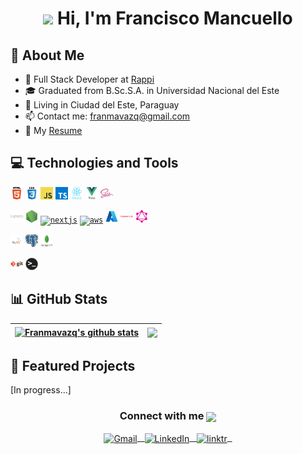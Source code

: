 <h1 align="center"><img src="https://github.com/franmavazq/franmavazq/blob/main/assets/Hi.gif" width="29px"> Hi, I'm Francisco Mancuello</h1>

## 🚀 About Me

- 💼 Full Stack Developer at [Rappi](https://www.rappi.com.co/)
- 🎓 Graduated from B.Sc.S.A. in Universidad Nacional del Este
- 📍 Living in Ciudad del Este, Paraguay
- 📫 Contact me: franmavazq@gmail.com
- 📝 My [Resume](https://docs.google.com/document/d/1C3TQsBs5j2TX1V0bq9TwR2-ga9r6xXUPJGliF7gR4Xc/edit?usp=share_link)

## 💻 Technologies and Tools

<!-- ### Frontend -->

<code><a href="https://developer.mozilla.org/en-US/docs/Web/HTML" target="_blank"><img height="20" alt="html" src="https://raw.githubusercontent.com/github/explore/80688e429a7d4ef2fca1e82350fe8e3517d3494d/topics/html/html.png"></a></code>
<code><a href="https://developer.mozilla.org/en-US/docs/Web/CSS" target="_blank"><img height="20" alt="css" src="https://raw.githubusercontent.com/github/explore/80688e429a7d4ef2fca1e82350fe8e3517d3494d/topics/css/css.png"></a></code>
<code><a href="https://developer.mozilla.org/en-US/docs/Web/JavaScript" target="_blank"><img height="20" alt="javascript" src="https://raw.githubusercontent.com/github/explore/80688e429a7d4ef2fca1e82350fe8e3517d3494d/topics/javascript/javascript.png"></a></code>
<code><a href="https://www.typescriptlang.org/" target="_blank"><img height="20" alt="typescript" src="https://raw.githubusercontent.com/github/explore/80688e429a7d4ef2fca1e82350fe8e3517d3494d/topics/typescript/typescript.png"></a></code>
<code><a href="https://react.dev/" target="_blank"><img height="20" alt="reactjs" src="https://raw.githubusercontent.com/devicons/devicon/master/icons/react/react-original-wordmark.svg"></a></code>
<code><a href="https://vuejs.org/" target="_blank"><img height="20" alt="vuejs" src="https://raw.githubusercontent.com/devicons/devicon/master/icons/vuejs/vuejs-original-wordmark.svg"></a></code>
<code><a href="https://sass-lang.com/" target="_blank"><img height="20" alt="sass" src="https://raw.githubusercontent.com/github/explore/80688e429a7d4ef2fca1e82350fe8e3517d3494d/topics/sass/sass.png"></a></code>


<!-- ### Backend -->

<code><a href="https://expressjs.com/" target="_blank"><img height="20" alt="express" src="https://raw.githubusercontent.com/github/explore/80688e429a7d4ef2fca1e82350fe8e3517d3494d/topics/express/express.png"></a></code>
<code><a href="https://nodejs.org/en" target="_blank"><img height="20" alt="nodejs" src="https://raw.githubusercontent.com/github/explore/80688e429a7d4ef2fca1e82350fe8e3517d3494d/topics/nodejs/nodejs.png"></a></code>
<code><a href="https://nextjs.org/" target="_blank"><img height="20" alt="nextjs" src="https://cdn.worldvectorlogo.com/logos/next-js.svg"></a></code>
<code><a href="https://aws.amazon.com/" target="_blank"><img height="20" alt="aws" src="https://cdn.iconscout.com/icon/free/png-512/aws-1869025-1583149.png"></a></code>
<code><a href="https://azure.microsoft.com/en-us" target="_blank"><img height="20" alt="azure" src="https://raw.githubusercontent.com/github/explore/80688e429a7d4ef2fca1e82350fe8e3517d3494d/topics/azure/azure.png"></a></code>
<code><a href="https://www.oracle.com/cloud/" target="_blank"><img height="20" alt="oracle" src="https://raw.githubusercontent.com/devicons/devicon/master/icons/oracle/oracle-original.svg"></a></code>
<code><a href="https://graphql.org/" target="_blank"><img height="20" alt="graphql" src="https://raw.githubusercontent.com/github/explore/5c058a388828bb5fde0bcafd4bc867b5bb3f26f3/topics/graphql/graphql.png"></a></code>

<!-- ### Databases -->

<code><a href="https://www.mysql.com/" target="_blank"><img height="20" alt="mysql" src="https://raw.githubusercontent.com/github/explore/5c058a388828bb5fde0bcafd4bc867b5bb3f26f3/topics/mysql/mysql.png"></a></code>
<code><a href="https://www.postgresql.org/" target="_blank"><img height="20" alt="postgresql" src="https://raw.githubusercontent.com/github/explore/5c058a388828bb5fde0bcafd4bc867b5bb3f26f3/topics/postgresql/postgresql.png"></a></code>
<code><a href="https://www.mongodb.com/" target="_blank"><img height="20" alt="mongodb" src="https://raw.githubusercontent.com/devicons/devicon/master/icons/mongodb/mongodb-original-wordmark.svg"></a></code>

<!-- ### Tools and Platforms -->

<code><a href="https://git-scm.com/" target="_blank"><img height="20" alt="git" src="https://raw.githubusercontent.com/github/explore/5c058a388828bb5fde0bcafd4bc867b5bb3f26f3/topics/git/git.png"></a></code>
<code><a href="https://developer.mozilla.org/en-US/docs/Learn/Tools_and_testing/Understanding_client-side_tools/Command_line" target="_blank"><img height="20" src="https://raw.githubusercontent.com/github/explore/80688e429a7d4ef2fca1e82350fe8e3517d3494d/topics/terminal/terminal.png"></a></code>

## 📊 GitHub Stats

| <a href="https://github-readme-stats.vercel.app/api?username=franmavazq&show_icons=true&include_all_commits=true&theme=buefy&hide_border=true"><img align="center" src="https://github-readme-stats.vercel.app/api?username=franmavazq&show_icons=true&include_all_commits=true&theme=buefy&hide_border=true" alt="Franmavazq's github stats" /></a> | <a href="https://github-readme-stats.vercel.app/api/top-langs/?username=franmavazq&layout=compact&theme=buefy&hide_border=true"><img align="center" src="https://github-readme-stats.vercel.app/api/top-langs/?username=franmavazq&layout=compact&theme=buefy&hide_border=true" /></a> |
| ------------- | ------------- |

## 📖 Featured Projects

[In progress...]

<div align="center">
  <h3 align="center">Connect with me <img align="center" src="https://github.com/franmavazq/franmavazq/blob/main/assets/Handshake.gif" height="33px" /></h3>
</div>
<p align="center">
 <a href="mailto:franmavazq@gmail.com" target="_blank">
  <img align="center" alt="Gmail" width="30px" src="https://www.vectorlogo.zone/logos/gmail/gmail-icon.svg" /> &nbsp;
 </a>
 <a href="https://www.linkedin.com/in/franmavazq/" target="_blank">
  <img align="center" alt="LinkedIn" width="30px" src="https://www.vectorlogo.zone/logos/linkedin/linkedin-icon.svg" /> &nbsp;
 </a>
 <a href="https://linktr.ee/franmavazq" target="_blank">
  <img align="center" alt="linktr" width="30px" src="https://api.blog.production.linktr.ee/wp-content/uploads/2022/06/Avatar-Symbol-Canopy.png" /> &nbsp;
 </a>
  <br/>
  <br/>
</p>

